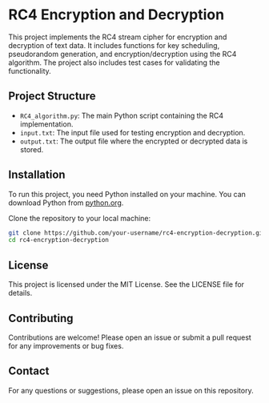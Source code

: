 # RC4 Encryption and Decryption

This project implements the RC4 stream cipher for encryption and decryption of text data. It includes functions for key scheduling, pseudorandom generation, and encryption/decryption using the RC4 algorithm. The project also includes test cases for validating the functionality.

## Project Structure

- `RC4_algorithm.py`: The main Python script containing the RC4 implementation.
- `input.txt`: The input file used for testing encryption and decryption.
- `output.txt`: The output file where the encrypted or decrypted data is stored.

## Installation

To run this project, you need Python installed on your machine. You can download Python from [python.org](https://www.python.org/).

Clone the repository to your local machine:

```bash
git clone https://github.com/your-username/rc4-encryption-decryption.git
cd rc4-encryption-decryption
```

## License
This project is licensed under the MIT License. See the LICENSE file for details.

## Contributing
Contributions are welcome! Please open an issue or submit a pull request for any improvements or bug fixes.

## Contact
For any questions or suggestions, please open an issue on this repository.
